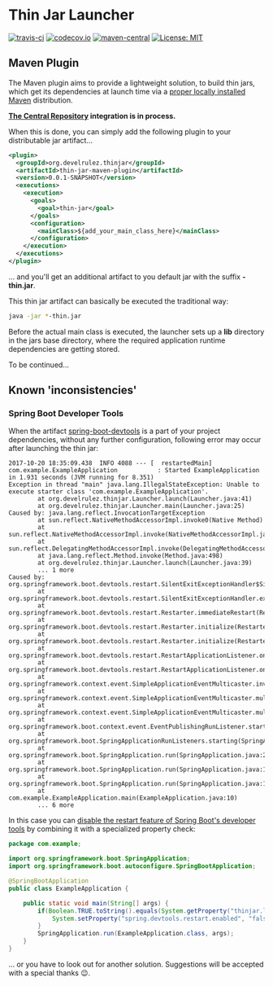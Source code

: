 # Thin Jar Launcher

[![travis-ci](https://api.travis-ci.org/develrulez/thin-jar-launcher.svg)](https://travis-ci.org/develrulez/thin-jar-launcher)
[![codecov.io](https://codecov.io/gh/develrulez/thin-jar-launcher/branch/master/graph/badge.svg)](https://codecov.io/gh/develrulez/thin-jar-launcher)
[![maven-central](https://maven-badges.herokuapp.com/maven-central/org.develrulez.thinjar/thin-jar-parent/badge.svg)](https://maven-badges.herokuapp.com/maven-central/org.develrulez.thinjar/thin-jar-parent)
[![License: MIT](https://img.shields.io/badge/License-MIT-yellow.svg)](https://opensource.org/licenses/MIT)

## Maven Plugin

The Maven plugin aims to provide a lightweight solution, to build thin jars, which get its dependencies at launch time via a [proper locally installed Maven](https://maven.apache.org/install.html) distribution.

**[The Central Repository](http://central.sonatype.org/) integration is in process.**

When this is done, you can simply add the following plugin to your distributable jar artifact...

```xml
<plugin>
  <groupId>org.develrulez.thinjar</groupId>
  <artifactId>thin-jar-maven-plugin</artifactId>
  <version>0.0.1-SNAPSHOT</version>
  <executions>
    <execution>
      <goals>
        <goal>thin-jar</goal>
      </goals>
      <configuration>
        <mainClass>${add_your_main_class_here}</mainClass>
      </configuration>
    </execution>
  </executions>
</plugin>
```

... and you'll get an additional artifact to you default jar with the suffix **-thin.jar**.

This thin jar artifact can basically be executed the traditional way:

```bash
java -jar *-thin.jar
```

Before the actual main class is executed, the launcher sets up a **lib** directory in the jars base directory, where the required application runtime dependencies are getting stored.

To be continued...

## Known 'inconsistencies'

### Spring Boot Developer Tools

When the artifact [spring-boot-devtools](https://docs.spring.io/spring-boot/docs/current/reference/html/using-boot-devtools.html) is a part of your project dependencies, without any further configuration, following error may occur after launching the thin jar:

```text
2017-10-20 18:35:09.438  INFO 4088 --- [  restartedMain] com.example.ExampleApplication           : Started ExampleApplication in 1.931 seconds (JVM running for 8.351)
Exception in thread "main" java.lang.IllegalStateException: Unable to execute starter class 'com.example.ExampleApplication'.
        at org.develrulez.thinjar.Launcher.launch(Launcher.java:41)
        at org.develrulez.thinjar.Launcher.main(Launcher.java:25)
Caused by: java.lang.reflect.InvocationTargetException
        at sun.reflect.NativeMethodAccessorImpl.invoke0(Native Method)
        at sun.reflect.NativeMethodAccessorImpl.invoke(NativeMethodAccessorImpl.java:62)
        at sun.reflect.DelegatingMethodAccessorImpl.invoke(DelegatingMethodAccessorImpl.java:43)
        at java.lang.reflect.Method.invoke(Method.java:498)
        at org.develrulez.thinjar.Launcher.launch(Launcher.java:39)
        ... 1 more
Caused by: org.springframework.boot.devtools.restart.SilentExitExceptionHandler$SilentExitException
        at org.springframework.boot.devtools.restart.SilentExitExceptionHandler.exitCurrentThread(SilentExitExceptionHandler.java:90)
        at org.springframework.boot.devtools.restart.Restarter.immediateRestart(Restarter.java:184)
        at org.springframework.boot.devtools.restart.Restarter.initialize(Restarter.java:163)
        at org.springframework.boot.devtools.restart.Restarter.initialize(Restarter.java:552)
        at org.springframework.boot.devtools.restart.RestartApplicationListener.onApplicationStartingEvent(RestartApplicationListener.java:67)
        at org.springframework.boot.devtools.restart.RestartApplicationListener.onApplicationEvent(RestartApplicationListener.java:45)
        at org.springframework.context.event.SimpleApplicationEventMulticaster.invokeListener(SimpleApplicationEventMulticaster.java:167)
        at org.springframework.context.event.SimpleApplicationEventMulticaster.multicastEvent(SimpleApplicationEventMulticaster.java:139)
        at org.springframework.context.event.SimpleApplicationEventMulticaster.multicastEvent(SimpleApplicationEventMulticaster.java:122)
        at org.springframework.boot.context.event.EventPublishingRunListener.starting(EventPublishingRunListener.java:69)
        at org.springframework.boot.SpringApplicationRunListeners.starting(SpringApplicationRunListeners.java:48)
        at org.springframework.boot.SpringApplication.run(SpringApplication.java:292)
        at org.springframework.boot.SpringApplication.run(SpringApplication.java:1118)
        at org.springframework.boot.SpringApplication.run(SpringApplication.java:1107)
        at com.example.ExampleApplication.main(ExampleApplication.java:10)
        ... 6 more
```

In this case you can [disable the restart feature of Spring Boot's developer tools](https://docs.spring.io/spring-boot/docs/current/reference/html/using-boot-devtools.html#using-boot-devtools-restart-disable) by combining it with a specialized property check:

```java
package com.example;

import org.springframework.boot.SpringApplication;
import org.springframework.boot.autoconfigure.SpringBootApplication;

@SpringBootApplication
public class ExampleApplication {

    public static void main(String[] args) {
        if(Boolean.TRUE.toString().equals(System.getProperty("thinjar.launcher.active"))){
            System.setProperty("spring.devtools.restart.enabled", "false");
        }
        SpringApplication.run(ExampleApplication.class, args);
    }
}

```

... or you have to look out for another solution. Suggestions will be accepted with a special thanks :wink:.